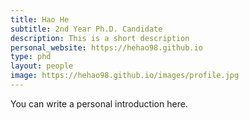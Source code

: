 ```yaml
---
title: Hao He
subtitle: 2nd Year Ph.D. Candidate
description: This is a short description
personal_website: https://hehao98.github.io
type: phd
layout: people
image: https://hehao98.github.io/images/profile.jpg
---
```


You can write a personal introduction here.